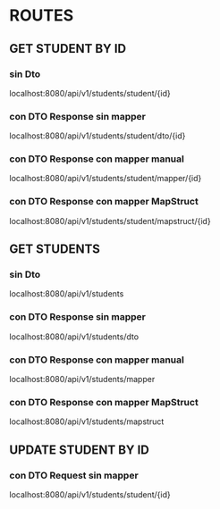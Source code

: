 # ROUTES

## GET STUDENT BY ID
### sin Dto
localhost:8080/api/v1/students/student/{id}
### con DTO Response sin mapper
localhost:8080/api/v1/students/student/dto/{id}
### con DTO Response con mapper manual
localhost:8080/api/v1/students/student/mapper/{id}
### con DTO Response con mapper MapStruct
localhost:8080/api/v1/students/student/mapstruct/{id}

## GET STUDENTS
### sin Dto
localhost:8080/api/v1/students
### con DTO Response sin mapper
localhost:8080/api/v1/students/dto
### con DTO Response con mapper manual
localhost:8080/api/v1/students/mapper
### con DTO Response con mapper MapStruct
localhost:8080/api/v1/students/mapstruct

## UPDATE STUDENT BY ID
### con DTO Request sin mapper 
localhost:8080/api/v1/students/student/{id}